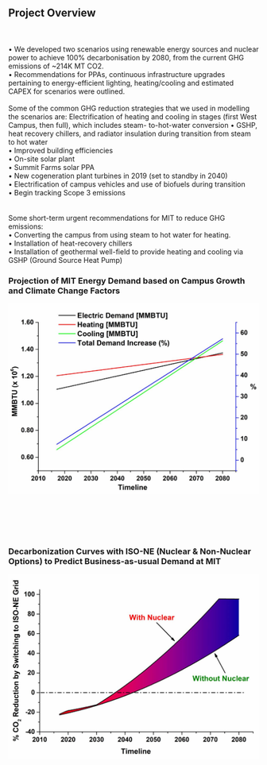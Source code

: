 ## Project Overview
<br><br>
•	We developed two scenarios using renewable energy sources and nuclear power to achieve 100% decarbonisation by 2080, from the current GHG emissions of ~214K MT CO2. <br>
•	Recommendations for PPAs, continuous infrastructure upgrades pertaining to energy-efficient lighting, heating/cooling and estimated CAPEX for scenarios were outlined.
<br><br>
Some of the common GHG reduction strategies that we used in modelling the scenarios are:
Electrification of heating and cooling in stages (first West Campus, then full), which includes steam-
to-hot-water conversion
• GSHP, heat recovery chillers, and radiator insulation during transition from steam to hot water <br>
• Improved building efficiencies <br>
• On-site solar plant <br>
• Summit Farms solar PPA <br>
• New cogeneration plant turbines in 2019 (set to standby in 2040) <br>
• Electrification of campus vehicles and use of biofuels during transition <br>
• Begin tracking Scope 3 emissions <br>
<br><br>
Some short-term urgent recommendations for MIT to reduce GHG emissions: <br>
• Converting the campus from using steam to hot water for heating. <br>
• Installation of heat-recovery chillers <br>
• Installation of geothermal well-field to provide heating and cooling via GSHP (Ground Source Heat Pump) <br>

### Projection of MIT Energy Demand based on Campus Growth and Climate Change Factors<br>
<img src="images/ScenarioA3.JPG?raw=true"/>

<br><br>
---

### Decarbonization Curves with ISO-NE (Nuclear & Non-Nuclear Options) to Predict Business-as-usual Demand at MIT<br>
<img src="images/ScenarioA4.JPG?raw=true"/>

<br><br>
---
